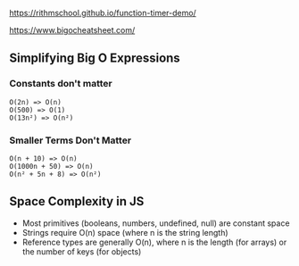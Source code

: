 https://rithmschool.github.io/function-timer-demo/

https://www.bigocheatsheet.com/

## Simplifying Big O Expressions

### Constants don't matter

```
O(2n) => O(n)
O(500) => O(1)
O(13n²) => O(n²)
```

### Smaller Terms Don't Matter

```
O(n + 10) => O(n)
O(1000n + 50) => O(n)
O(n² + 5n + 8) => O(n²)
```

## Space Complexity in JS

- Most primitives (booleans, numbers, undefined, null) are constant space
- Strings require O(n) space (where n is the string length)
- Reference types are generally O(n), where n is the length (for arrays) or the number of keys (for objects)
